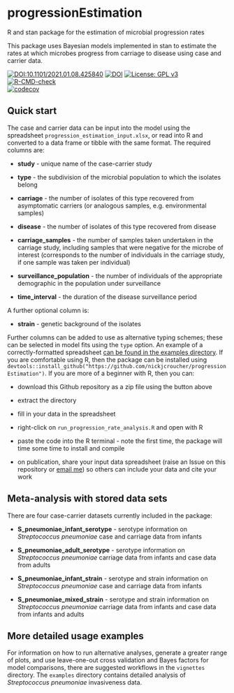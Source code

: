 # progressionEstimation
R and stan package for the estimation of microbial progression rates

This package uses Bayesian models implemented in stan to estimate the rates at which microbes progress from carriage to disease using case and carrier data.

 [![DOI:10.1101/2021.01.08.425840](http://img.shields.io/badge/DOI-10.1101/2021.09.01.458483-B31B1B.svg)](https://doi.org/10.1101/2021.09.01.458483)
 [![DOI](https://zenodo.org/badge/DOI/10.5281/zenodo.5762037.svg)](https://doi.org/10.5281/zenodo.5762037)
[![License: GPL v3](https://img.shields.io/badge/License-GPL%20v3-brightgreen.svg)](https://github.com/nickjcroucher/progressionEstimation/blob/master/LICENSE)   
[![R-CMD-check](https://github.com/nickjcroucher/progressionEstimation/actions/workflows/check-standard.yaml/badge.svg)](https://github.com/nickjcroucher/progressionEstimation/actions/workflows/check-standard.yaml)  
 [![codecov](https://codecov.io/gh/nickjcroucher/progressionEstimation/branch/main/graph/badge.svg?token=CZ63KCRN63)](https://codecov.io/gh/nickjcroucher/progressionEstimation)

## Quick start

The case and carrier data can be input into the model using the spreadsheet `progression_estimation_input.xlsx`, or read into R and converted to a data frame or tibble with the same format. The required columns are:

- **study** - unique name of the case-carrier study

- **type** - the subdivision of the microbial population to which the isolates belong

- **carriage** - the number of isolates of this type recovered from asymptomatic carriers (or analogous samples, e.g. environmental samples)

- **disease** - the number of isolates of this type recovered from disease

- **carriage_samples** - the number of samples taken undertaken in the carriage study, including samples that were negative for the microbe of interest (corresponds to the number of individuals in the carriage study, if one sample was taken per individual)

- **surveillance_population** - the number of individuals of the appropriate demographic in the population under surveillance

- **time_interval** - the duration of the disease surveillance period

A further optional column is:

- **strain** - genetic background of the isolates

Further columns can be added to use as alternative typing schemes; these can be selected in model fits using the `type` option. An example of a correctly-formatted spreadsheet [can be found in the examples directory](vignettes/s_pneumoniae_sweden.xlsx). If you are comfortable using R, then the package can be installed using `devtools::install_github("https://github.com/nickjcroucher/progressionEstimation")`. If you are more of a beginner with R, then you can:

- download this Github repository as a zip file using the button above

- extract the directory

- fill in your data in the spreadsheet

- right-click on `run_progression_rate_analysis.R` and open with R

- paste the code into the R terminal - note the first time, the package will time some time to install and compile

- on publication, share your input data spreadsheet (raise an Issue on this repository or [email me](https://www.imperial.ac.uk/people/n.croucher)) so others can include your data and cite your work

## Meta-analysis with stored data sets

There are four case-carrier datasets currently included in the package:

- **S_pneumoniae_infant_serotype** - serotype information on *Streptococcus pneumoniae* case and carriage data from infants

- **S_pneumoniae_adult_serotype** - serotype information on *Streptococcus pneumoniae* carriage data from infants and case data from adults

- **S_pneumoniae_infant_strain** - serotype and strain information on *Streptococcus pneumoniae* case and carriage data from infants

- **S_pneumoniae_mixed_strain** - serotype and strain information on *Streptococcus pneumoniae* carriage data from infants and case data from infants and adults

## More detailed usage examples

For information on how to run alternative analyses, generate a greater range of plots, and use leave-one-out cross validation and Bayes factors for model comparisons, there are suggested workflows in the `vignettes` directory. The `examples` directory contains detailed analysis of *Streptococcus pneumoniae* invasiveness data.
